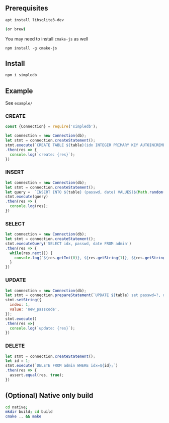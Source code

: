 ## Prerequisites
```bash
apt install libsqlite3-dev

(or brew)
```

You may need to install `cmake-js` as well
```
npm install -g cmake-js
```


## Install
```bash
npm i simpledb
```

## Example
See `example/`

### CREATE
```js
const {Connection} = require('simpledb');

let connection = new Connection(db);
let stmt = connection.createStatement();
stmt.execute(`CREATE TABLE ${table}(idx INTEGER PRIMARY KEY AUTOINCREMENT, passwd TEXT, date DATETIME);`)
.then(res => {
  console.log(`create: {res}`);
})
```

### INSERT
```js
let connection = new Connection(db);
let stmt = connection.createStatement();
let query =  `INSERT INTO ${table} (passwd, date) VALUES(${Math.random()},datetime(\'now\',\'localtime\'));`;
stmt.execute(query)
.then(res => {
  console.log(res);
})
```

### SELECT
```js
let connection = new Connection(db);
let stmt = connection.createStatement();
stmt.executeQuery('SELECT idx, passwd, date FROM admin')
.then(res => {
  while(res.next()) {
    console.log(`${res.getInt(0)}, ${res.getString(1)}, ${res.getString(2)}`);
  }
})
```

### UPDATE
```js
let connection = new Connection(db);
let stmt = connection.prepareStatement(`UPDATE ${table} set passwd=?, date=datetime(\'now\',\'localtime\') WHERE idx=1;`);
stmt.setString({
  index: 1,
  value: 'new_passcode',
});
stmt.execute()
.then(res =>{
  console.log(`update: {res}`);
})
```

### DELETE
```js
let stmt = connection.createStatement();
let id = 1;
stmt.execute(`DELETE FROM admin WHERE idx=${id};`)
.then(res => {
  assert.equal(res, true);
})
```


## (Optional) Native only build
```bash
cd native;
mkdir build; cd build
cmake .. && make
```
